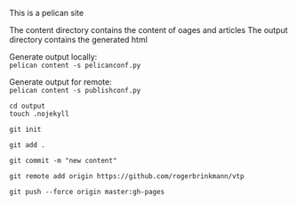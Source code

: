 This is a pelican site

The content directory contains the content of oages and articles
The output directory contains the generated html

Generate output locally:  
`pelican content -s pelicanconf.py`


Generate output for remote:  
`pelican content -s publishconf.py`


```
cd output
touch .nojekyll

git init

git add .

git commit -m "new content"

git remote add origin https://github.com/rogerbrinkmann/vtp

git push --force origin master:gh-pages